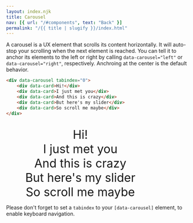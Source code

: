 ```yaml
---
layout: index.njk
title: Carousel
nav: [{ url: "/#components", text: "Back" }]
permalink: "/{{ title | slugify }}/index.html"
---
```


A carousel is a UX element that scrolls its content horizontally. It will auto-stop your scrolling when the next element is reached. You can tell it to anchor its elements to the left or right by calling `data-carousel="left"` or `data-carousel="right"`, respectively. Anchroing at the center is the default behavior.

<style>
    .demo {
        [data-card] {
            width: 80%;
            display: grid;
            place-items: center;
            font-size: 2rem;
            background: var(--col-bg3);
        }
    }
</style>

```html
<div data-carousel tabindex="0">
	<div data-card>Hi!</div>
	<div data-card>I just met you</div>
	<div data-card>And this is crazy</div>
	<div data-card>But here's my slider</div>
	<div data-card>So scroll me maybe</div>
</div>
```

<br>
<div data-carousel tabindex="0" class="demo">
    <div data-card>Hi!</div>
    <div data-card>I just met you</div>
    <div data-card>And this is crazy</div>
    <div data-card>But here's my slider</div>
    <div data-card>So scroll me maybe</div>
</div>

Please don't forget to set a `tabindex` to your `[data-carousel]` element, to enable keyboard navigation.
